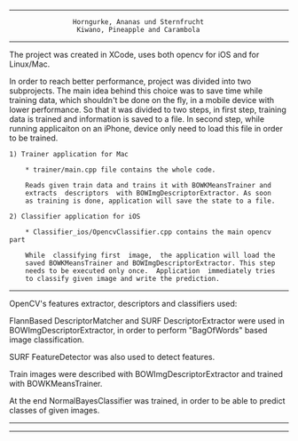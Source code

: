 *******************************************************************************
                    
                    Horngurke, Ananas und Sternfrucht
	                 Kiwano, Pineapple and Carambola
	                  
*******************************************************************************

The project was created in XCode, uses both opencv for iOS and for Linux/Mac.

In order to reach better performance, project was divided into two subprojects.
The main idea behind this  choice was to  save time while training data, which 
shouldn't be  done on the fly, in a mobile  device with lower  performance. So 
that it was  divided to two steps, in first step, training data is trained and
information is saved to  a  file. In second step, while running applicaiton on 
an iPhone, device only need to load this file in order to be trained.

	1) Trainer application for Mac
	
		* trainer/main.cpp file contains the whole code.

		Reads given train data and trains it with BOWKMeansTrainer and 
		extracts  descriptors  with BOWImgDescriptorExtractor. As soon 
		as training is done, application will save the state to a file.
	
	2) Classifier application for iOS
	
		* Classifier_ios/OpencvClassifier.cpp contains the main opencv part
		
		While  classifying first  image,  the application will load the 
		saved BOWKMeansTrainer and BOWImgDescriptorExtractor. This step
		needs to be executed only once.  Application  immediately tries
		to classify given image and write the prediction. 

-------------------------------------------------------------------------------

OpenCV's features extractor, descriptors and classifiers used: 

  FlannBased DescriptorMatcher and  SURF DescriptorExtractor were used in
  BOWImgDescriptorExtractor, in order to perform "BagOfWords" based image 
  classification.

  SURF FeatureDetector was also used to detect features. 

  Train images were described with BOWImgDescriptorExtractor and trained with 
  BOWKMeansTrainer.

  At the end NormalBayesClassifier was trained, in order to be able to predict
  classes of given images. 

*******************************************************************************
*******************************************************************************
